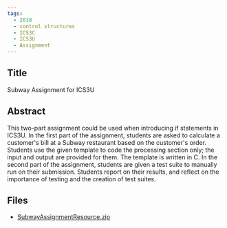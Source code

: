 ```yaml
---
tags:
  - 2018
  - control structures
  - ICS3C
  - ICS3U
  - Assignment
---
```

    
## Title

Subway Assignment for ICS3U

## Abstract

This two-part assignment could be used when introducing if statements in ICS3U.
In the first part of the assignment, students are asked to calculate a customer's bill at a Subway restaurant based on the customer's order. Students use the given template to code the processing section only; the input and output are provided for them. The template is written in C.
In the second part of the assignment, students are given a test suite to manually run on their submission. Students report on their results, and reflect on the importance of testing and the creation of test suites.  


## Files

- [SubwayAssignmentResource.zip](https://www.russellgordon.ca/acse/cemc-cse-resources/resources/2018/William_Creelman/SubwayAssignmentResource.zip)
